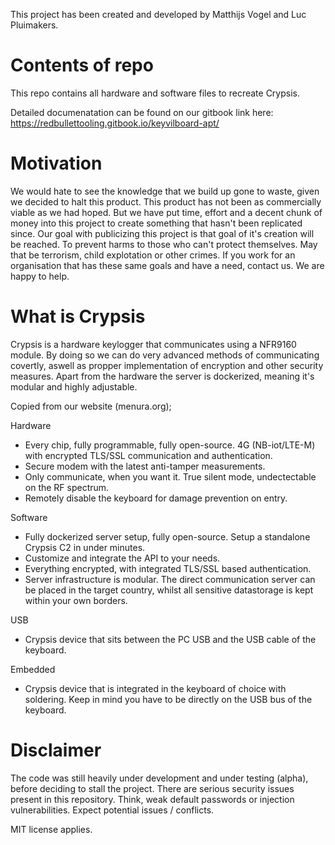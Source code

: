 This project has been created and developed by Matthijs Vogel and Luc Pluimakers.

# Contents of repo
This repo contains all hardware and software files to recreate Crypsis.

Detailed documenatation can be found on our gitbook link here: https://redbullettooling.gitbook.io/keyvilboard-apt/

# Motivation
We would hate to see the knowledge that we build up gone to waste, given we decided to halt this product. This product has not been as commercially viable as we had hoped. But we have put time, effort and a decent chunk of money into this project to create something that hasn't been replicated since. Our goal with publicizing this project is that goal of it's creation will be reached. To prevent harms to those who can't protect themselves. May that be terrorism, child explotation or other crimes. If you work for an organisation that has these same goals and have a need, contact us. We are happy to help.

# What is Crypsis
Crypsis is a hardware keylogger that communicates using a NFR9160 module. By doing so we can do very advanced methods of communicating covertly, aswell as propper implementation of encryption and other security measures. Apart from the hardware the server is dockerized, meaning it's modular and highly adjustable.

Copied from our website (menura.org);

Hardware
- Every chip, fully programmable, fully open-source. 4G (NB-iot/LTE-M) with encrypted TLS/SSL communication and authentication.
- Secure modem with the latest anti-tamper measurements.
- Only communicate, when you want it. True silent mode, undectectable on the RF spectrum.
- Remotely disable the keyboard for damage prevention on entry.

Software
- Fully dockerized server setup, fully open-source. Setup a standalone Crypsis C2 in under minutes.
- Customize and integrate the API to your needs.
- Everything encrypted, with integrated TLS/SSL based authentication.
- Server infrastructure is modular. The direct communication server can be placed in the target country, whilst all sensitive datastorage is kept within your own borders.

USB
- Crypsis device that sits between the PC USB and the USB cable of the keyboard.

Embedded
- Crypsis device that is integrated in the keyboard of choice with soldering. Keep in mind you have to be directly on the USB bus of the keyboard.

# Disclaimer

The code was still heavily under development and under testing (alpha), before deciding to stall the project. There are serious security issues present in this repository. Think, weak default passwords or injection vulnerabilities. Expect potential issues / conflicts.

MIT license applies.